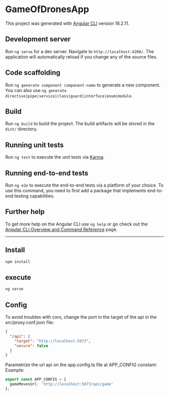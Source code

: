 # GameOfDronesApp

This project was generated with [Angular CLI](https://github.com/angular/angular-cli) version 18.2.11.

## Development server

Run `ng serve` for a dev server. Navigate to `http://localhost:4200/`. The application will automatically reload if you change any of the source files.

## Code scaffolding

Run `ng generate component component-name` to generate a new component. You can also use `ng generate directive|pipe|service|class|guard|interface|enum|module`.

## Build

Run `ng build` to build the project. The build artifacts will be stored in the `dist/` directory.

## Running unit tests

Run `ng test` to execute the unit tests via [Karma](https://karma-runner.github.io).

## Running end-to-end tests

Run `ng e2e` to execute the end-to-end tests via a platform of your choice. To use this command, you need to first add a package that implements end-to-end testing capabilities.

## Further help

To get more help on the Angular CLI use `ng help` or go check out the [Angular CLI Overview and Command Reference](https://angular.dev/tools/cli) page.

----
## Install
```sh
npm install
```

## execute
```sh
ng serve
```

## Config
To avoid troubles with cors, change the port in the target of the api in the src/proxy.conf.json file:
```json
{
  "/api": {
    "target": "http://localhost:5073",
    "secure": false
  }
}

```
Parametrize the url api on the app.config.ts file at APP_CONFIG constant:
Example:
```ts
export const APP_CONFIG = {
  gameMovesUrl: 'http://localhost:5073/api/game'
};

```
